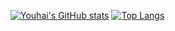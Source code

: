 [![Youhai's GitHub stats](https://github-readme-stats-git-master-altair59s-projects.vercel.app/api?username=Altair59&hide=stars&theme=radical&include_all_commits=true)](https://github.com/Altair59/github-readme-stats)
[![Top Langs](https://github-readme-stats-git-master-altair59s-projects.vercel.app/api/top-langs/?username=Altair59)](https://github.com/Altair59/github-readme-stats)
